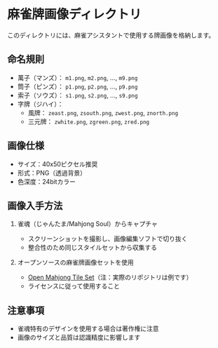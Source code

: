 # 麻雀牌画像ディレクトリ

このディレクトリには、麻雀アシスタントで使用する牌画像を格納します。

## 命名規則

- 萬子（マンズ）： `m1.png`, `m2.png`, ..., `m9.png`
- 筒子（ピンズ）： `p1.png`, `p2.png`, ..., `p9.png`
- 索子（ソウズ）： `s1.png`, `s2.png`, ..., `s9.png`
- 字牌（ジハイ）：
  - 風牌： `zeast.png`, `zsouth.png`, `zwest.png`, `znorth.png`
  - 三元牌： `zwhite.png`, `zgreen.png`, `zred.png`

## 画像仕様

- サイズ：40x50ピクセル推奨
- 形式：PNG（透過背景）
- 色深度：24bitカラー

## 画像入手方法

1. 雀魂（じゃんたま/Mahjong Soul）からキャプチャ
   - スクリーンショットを撮影し、画像編集ソフトで切り抜く
   - 整合性のため同じスタイルセットから収集する

2. オープンソースの麻雀牌画像セットを使用
   - [Open Mahjong Tile Set](https://github.com/FluffyStuff/riichi-mahjong-tiles)（注：実際のリポジトリは例です）
   - ライセンスに従って使用すること

## 注意事項

- 雀魂特有のデザインを使用する場合は著作権に注意
- 画像のサイズと品質は認識精度に影響します
